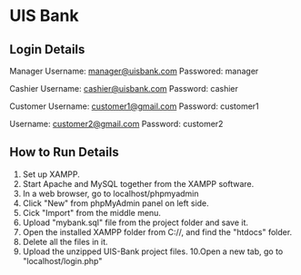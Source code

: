 # UIS Bank

## Login Details

Manager
Username: manager@uisbank.com
Passwored: manager

Cashier
Username: cashier@uisbank.com
Password: cashier

Customer
Username: customer1@gmail.com
Password: customer1

Username: customer2@gmail.com
Password: customer2


## How to Run Details

1. Set up XAMPP.
2. Start Apache and MySQL together from the XAMPP software.
3. In a web browser, go to localhost/phpmyadmin
4. Click "New" from phpMyAdmin panel on left side.
5. Cick "Import" from the middle menu.
6. Upload "mybank.sql" file from the project folder and save it.
7. Open the installed XAMPP folder from C://, and find the "htdocs" folder.
8. Delete all the files in it. 
9. Upload the unzipped UIS-Bank project files.
10.Open a new tab, go to "localhost/login.php"
